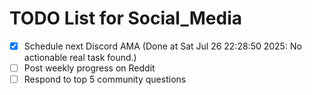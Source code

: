 # TODO List for Social_Media

- [x] Schedule next Discord AMA  (Done at Sat Jul 26 22:28:50 2025: No actionable real task found.)
- [ ] Post weekly progress on Reddit
- [ ] Respond to top 5 community questions